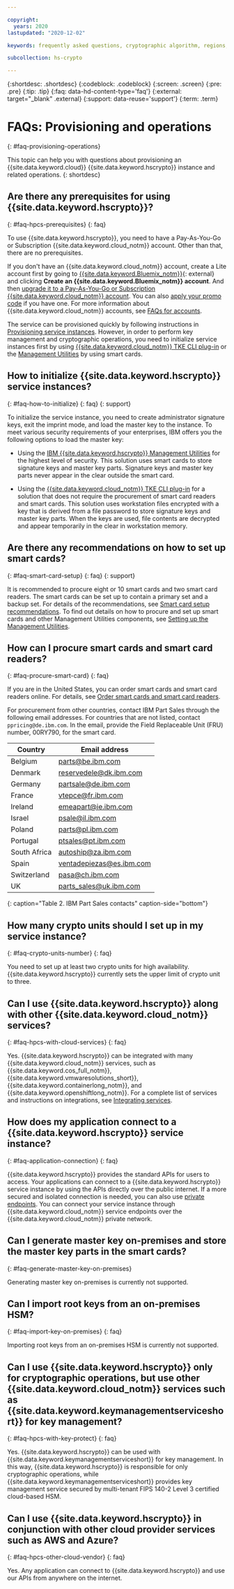 ```yaml
---

copyright:
  years: 2020
lastupdated: "2020-12-02"

keywords: frequently asked questions, cryptographic algorithm, regions, pricing, security compliance, key ceremony, critical security parameters, cryptographic module, security Level, fips, provisioning, operations

subcollection: hs-crypto

---
```


{:shortdesc: .shortdesc}
{:codeblock: .codeblock}
{:screen: .screen}
{:pre: .pre}
{:tip: .tip}
{:faq: data-hd-content-type='faq'}
{:external: target="_blank" .external}
{:support: data-reuse='support'}
{:term: .term}

# FAQs: Provisioning and operations
{: #faq-provisioning-operations}

This topic can help you with questions about provisioning an {{site.data.keyword.cloud}} {{site.data.keyword.hscrypto}} instance and related operations.
{: shortdesc}

## Are there any prerequisites for using {{site.data.keyword.hscrypto}}?
{: #faq-hpcs-prerequisites}
{: faq}

To use {{site.data.keyword.hscrypto}}, you need to have a Pay-As-You-Go or Subscription {{site.data.keyword.cloud_notm}} account. Other than that, there are no prerequisites.

If you don't have an {{site.data.keyword.cloud_notm}} account, create a Lite account first by going to [{{site.data.keyword.Bluemix_notm}}](https://cloud.ibm.com/login){: external} and clicking **Create an {{site.data.keyword.Bluemix_notm}} account**. And then [upgrade it to a Pay-As-You-Go or Subscription {{site.data.keyword.cloud_notm}} account](/docs/account?topic=account-upgrading-account). You can also [apply your promo code](/docs/billing-usage?topic=billing-usage-applying-promo-codes) if you have one. For more information about {{site.data.keyword.cloud_notm}} accounts, see [FAQs for accounts](/docs/account?topic=account-accountfaqs).

The service can be provisioned quickly by following instructions in [Provisioning service instances](/docs/hs-crypto?topic=hs-crypto-provision). However, in order to perform key management and cryptographic operations, you need to initialize service instances first by using [{{site.data.keyword.cloud_notm}} TKE CLI plug-in](/docs/hs-crypto?topic=hs-crypto-initialize-hsm) or the [Management Utilities](/docs/hs-crypto?topic=hs-crypto-initialize-hsm-management-utilities) by using smart cards.

## How to initialize {{site.data.keyword.hscrypto}} service instances?
{: #faq-how-to-initialize}
{: faq}
{: support}

To initialize the service instance, you need to create administrator signature keys, exit the imprint mode, and load the master key to the instance. To meet various security requirements of your enterprises, IBM offers you the following options to load the master key: 

- Using the [IBM {{site.data.keyword.hscrypto}} Management Utilities](/docs/hs-crypto?topic=hs-crypto-introduce-service#understand-management-utilities) for the highest level of security. This solution uses smart cards to store signature keys and master key parts. Signature keys and master key parts never appear in the clear outside the smart card.

- Using the [{{site.data.keyword.cloud_notm}} TKE CLI plug-in](/docs/hs-crypto?topic=hs-crypto-introduce-service#understand-tke-plugin) for a solution that does not require the procurement of smart card readers and smart cards. This solution uses workstation files encrypted with a key that is derived from a file password to store signature keys and master key parts. When the keys are used, file contents are decrypted and appear temporarily in the clear in workstation memory.

## Are there any recommendations on how to set up smart cards?
{: #faq-smart-card-setup}
{: faq}
{: support}

It is recommended to procure eight or 10 smart cards and two smart card readers. The smart cards can be set up to contain a primary set and a backup set. For details of the recommendations, see [Smart card setup recommendations](/docs/hs-crypto?topic=hs-crypto-introduce-service#smart-card-considerations). To find out details on how to procure and set up smart cards and other Management Utilities components, see [Setting up the Management Utilities](/docs/hs-crypto?topic=hs-crypto-prepare-management-utilities).

## How can I procure smart cards and smart card readers?
{: #faq-procure-smart-card}
{: faq}

If you are in the United States, you can order smart cards and smart card readers online. For details, see [Order smart cards and smart card readers](/docs/hs-crypto?topic=hs-crypto-prepare-management-utilities#order-smart-card-and-reader).

For procurement from other countries, contact IBM Part Sales through the following email addresses. For countries that are not listed, contact `ppricing@de.ibm.com`. In the email, provide the Field Replaceable Unit (FRU) number, 00RY790, for the smart card.

|Country| Email address |
|--------------|-----------------------|
|Belgium  | parts@be.ibm.com|
|Denmark  | reservedele@dk.ibm.com|
|Germany | partsale@de.ibm.com|
|France | vtepce@fr.ibm.com|
|Ireland | emeapart@ie.ibm.com|
|Israel | psale@il.ibm.com|
|Poland | parts@pl.ibm.com|
|Portugal | ptsales@pt.ibm.com|
|South Africa    |autoship@za.ibm.com |
|Spain    | ventadepiezas@es.ibm.com|
|Switzerland | pasa@ch.ibm.com|
|UK | parts_sales@uk.ibm.com|
{: caption="Table 2. IBM Part Sales contacts" caption-side="bottom"}

## How many crypto units should I set up in my service instance?
{: #faq-crypto-units-number}
{: faq}

You need to set up at least two crypto units for high availability. {{site.data.keyword.hscrypto}} currently sets the upper limit of crypto unit to three.

## Can I use {{site.data.keyword.hscrypto}} along with other {{site.data.keyword.cloud_notm}} services?
{: #faq-hpcs-with-cloud-services}
{: faq}

Yes. {{site.data.keyword.hscrypto}} can be integrated with many {{site.data.keyword.cloud_notm}} services, such as {{site.data.keyword.cos_full_notm}}, {{site.data.keyword.vmwaresolutions_short}}, {{site.data.keyword.containerlong_notm}}, and {{site.data.keyword.openshiftlong_notm}}. For a complete list of services and instructions on integrations, see [Integrating services](/docs/hs-crypto?topic=hs-crypto-integrate-services). 

## How does my application connect to a {{site.data.keyword.hscrypto}} service instance?
{: #faq-application-connection}
{: faq}

{{site.data.keyword.hscrypto}} provides the standard APIs for users to access. Your applications can connect to a {{site.data.keyword.hscrypto}} service instance by using the APIs directly over the public internet. If a more secured and isolated connection is needed, you can also use [private endpoints](/docs/hs-crypto?topic=hs-crypto-secure-connection). You can connect your service instance through {{site.data.keyword.cloud_notm}} service endpoints over the {{site.data.keyword.cloud_notm}} private network.

<!--
## Can I use language characters as part of the key name?
{: #faq-key-name-rules}
{: faq}
{: support}

Language characters, such as Chinese characters, cannot be used as part of the key name.
-->

## Can I generate master key on-premises and store the master key parts in the smart cards?
{: #faq-generate-master-key-on-premises}

Generating master key on-premises is currently not supported.

## Can I import root keys from an on-premises HSM?
{: #faq-import-key-on-premises}
{: faq}

Importing root keys from an on-premises HSM is currently not supported.

## Can I use {{site.data.keyword.hscrypto}} only for cryptographic operations, but use other {{site.data.keyword.cloud_notm}} services such as {{site.data.keyword.keymanagementserviceshort}} for key management?
{: #faq-hpcs-with-key-protect}
{: faq}

Yes. {{site.data.keyword.hscrypto}} can be used with {{site.data.keyword.keymanagementserviceshort}} for key management. In this way, {{site.data.keyword.hscrypto}} is responsible for only cryptographic operations, while {{site.data.keyword.keymanagementserviceshort}} provides key management service secured by multi-tenant FIPS 140-2 Level 3 certified cloud-based HSM.

<!--
## Can I use {{site.data.keyword.hscrypto}} only for cryptographic operations, but use my existing on-premises key management system for key storage?
{: #faq-hpcs-cryptography-only}
{: faq}

Integration with on-premises key management system is currently not supported.
-->

## Can I use {{site.data.keyword.hscrypto}} in conjunction with other cloud provider services such as AWS and Azure?
{: #faq-hpcs-other-cloud-vendor}
{: faq}

Yes. Any application can connect to {{site.data.keyword.hscrypto}} and use our APIs from anywhere on the internet.
